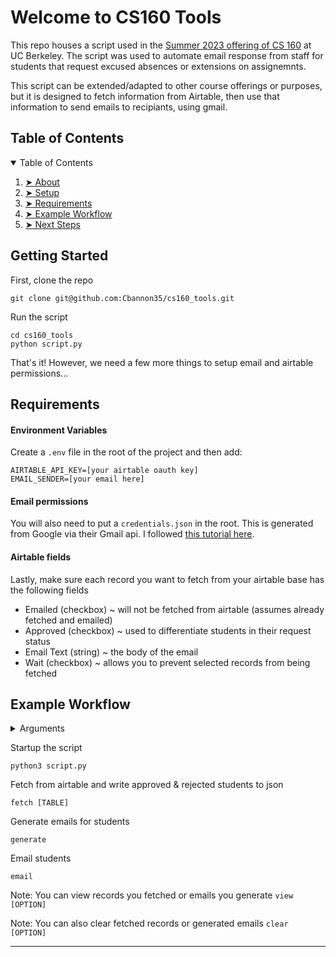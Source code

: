 
<h1 id="welcome">Welcome to CS160 Tools</h1>


<p>This repo houses a script used in the <a href="cs160su23.com" target="_blank">Summer 2023 offering of CS 160</a> at UC Berkeley. The script was used to automate email response from staff for students that request excused absences or extensions on assignemnts.</p>

<p>This script can be extended/adapted to other course offerings or purposes, but it is designed to fetch information from Airtable, then use that information to send emails to recipiants, using gmail.</p>

<!-- TABLE OF CONTENTS taken from https://github.com/ma-shamshiri/Pacman-Game/blob/master/README.md?plain=1-->
<h2 id="table-of-contents">Table of Contents</h2>

<details open="open">
  <summary>Table of Contents</summary>
  <ol>
    <li><a href="#welcome"> ➤ About</a></li>
    <li><a href="#setup"> ➤ Setup</a></li>
    <li><a href="#requirements"> ➤ Requirements</a></li>
    <li><a href="#example-workflow"> ➤ Example Workflow</a></li>
   <li><a href="#next-steps"> ➤ Next Steps</a></li>
  </ol>
</details>

<h2 id="setup">Getting Started</h2>
<p>First, clone the repo</p>

```
git clone git@github.com:Cbannon35/cs160_tools.git
```

<p>Run the script</p>

```
cd cs160_tools
python script.py
```

<p>That's it! However, we need a few more things to setup email and airtable permissions...</p>


<h2 id="Requirements">Requirements</h2>

<h4>Environment Variables</h4>

Create a `.env` file in the root of the project and then add:

```
AIRTABLE_API_KEY=[your airtable oauth key]
EMAIL_SENDER=[your email here]
```


 
<h4>Email permissions</h4>

You will also need to put a `credentials.json` in the root. This is generated from Google via their Gmail api. I followed <a href="https://mailtrap.io/blog/python-send-email-gmail/#Is-there-an-alternative" target="_blank">this tutorial here</a>.

<h4>Airtable fields</h4>
Lastly, make sure each record you want to fetch from your airtable base has the following fields
<ul>
  <li>Emailed (checkbox) ~ will not be fetched from airtable (assumes already fetched and emailed)</li>
  <li>Approved (checkbox) ~ used to differentiate students in their request status</li>
  <li>Email Text (string) ~ the body of the email</li>
  <li>Wait (checkbox) ~ allows you to prevent selected records from being fetched</li>
</ul>


<h2 id="example-workflow">Example Workflow</h2>
<details>
  <summary>Arguments</summary>
<ul>
    <li><code>[TABLE]</code> ~ specify an airtable base (ex: <code>absence</code> or <code>extension</code>)</li>
    <li><code>[OPTION]</code> ~ either <code>students</code> or <code>emails</code></li>
</ul>
</details>

<p>Startup the script</p>

```
python3 script.py
```

<p>Fetch from airtable and write approved & rejected students to json</p>

```
fetch [TABLE]
```

<p>Generate emails for students</p>

```
generate
```

<p>Email students</p>

```
email
```

Note: You can view records you fetched or emails you generate `view [OPTION]`

Note: You can also clear fetched records or generated emails `clear [OPTION]`

---

